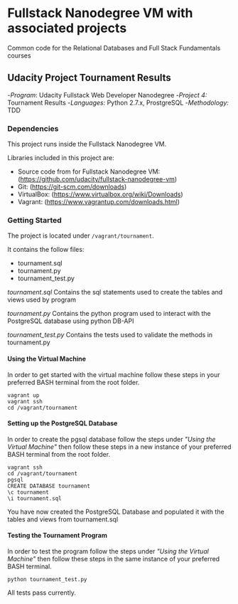 # Fullstack Nanodegree VM with associated projects

Common code for the Relational Databases and Full Stack Fundamentals courses

## Udacity Project Tournament Results

-*Program*: Udacity Fullstack Web Developer Nanodegree
-*Project 4:* Tournament Results
-*Languages:* Python 2.7.x, ProstgreSQL
-*Methodology:* TDD

### Dependencies

This project runs inside the Fullstack Nanodegree VM.

Libraries included in this project are:
- Source code from for Fullstack Nanodegree VM: (https://github.com/udacity/fullstack-nanodegree-vm)
- Git: (https://git-scm.com/downloads)
- VirtualBox: (https://www.virtualbox.org/wiki/Downloads)
- Vagrant: (https://www.vagrantup.com/downloads.html)

### Getting Started

The project is located under `/vagrant/tournament`.

It contains the follow files:
- tournament.sql
- tournament.py
- tournament_test.py

*tournament.sql*
Contains the sql statements used to create the tables and views used by program

*tournament.py*
Contains the python program used to interact with the PostgreSQL database using python DB-API

*tournament_test.py*
Contains the tests used to validate the methods in tournament.py

#### Using the Virtual Machine

In order to get started with the virtual machine follow these steps in your preferred BASH terminal from the root folder.

```
vagrant up
vagrant ssh
cd /vagrant/tournament
```

#### Setting up the PostgreSQL Database

In order to create the pgsql database follow the steps under *"Using the Virtual Machine"* then follow these steps in a new instance of your preferred BASH terminal from the root folder.

```
vagrant ssh
cd /vagrant/tournament
pgsql
CREATE DATABASE tournament
\c tournament
\i tournament.sql
```

You have now created the PostgreSQL Database and populated it with the tables and views from tournament.sql

#### Testing the Tournament Program

In order to test the program follow the steps under *"Using the Virtual Machine"* then follow these steps in the same instance of your preferred BASH terminal.

```
python tournament_test.py
```

All tests pass currently.
